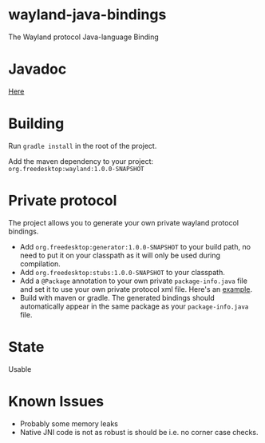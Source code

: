 wayland-java-bindings
=====================

The Wayland protocol Java-language Binding

Javadoc
=======
[Here](http://zubnix.github.io/wayland-java-bindings/)

Building
========
Run `gradle install` in the root of the project.

Add the maven dependency to your project: `org.freedesktop:wayland:1.0.0-SNAPSHOT`

Private protocol
================
The project allows you to generate your own private wayland protocol bindings.
 - Add `org.freedesktop:generator:1.0.0-SNAPSHOT` to your build path, no need to put it on your classpath as it will only be used during compilation.
 - Add `org.freedesktop:stubs:1.0.0-SNAPSHOT` to your classpath.
 - Add a `@Package` annotation to your own private `package-info.java` file and set it to use your own private protocol xml file. Here's an [example](wayland/src/main/java/org/freedesktop/wayland/package-info.java).
 - Build with maven or gradle. The generated bindings should automatically appear in the same package as your `package-info.java` file.

State
=====
Usable

Known Issues
============
 - Probably some memory leaks
 - Native JNI code is not as robust is should be i.e. no corner case checks.
